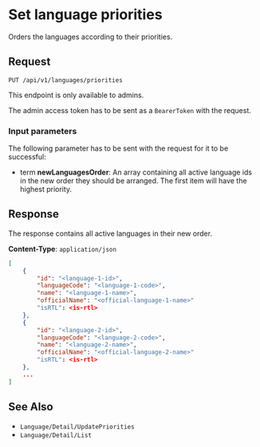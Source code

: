 # Set language priorities

Orders the languages according to their priorities.

## Request

    PUT /api/v1/languages/priorities

This endpoint is only available to admins.

The admin access token has to be sent as a `BearerToken` with the request.

### Input parameters

The following parameter has to be sent with the request for it to be successful:

- term **newLanguagesOrder**: An array containing all active language ids in the new order they should be arranged. The first item will have the highest priority.

## Response

The response contains all active languages in their new order.

**Content-Type**: `application/json`

```json
[
    {
        "id": "<language-1-id>",
        "languageCode": "<language-1-code>",
        "name": "<language-1-name>",
        "officialName": "<official-language-1-name>"
        "isRTL": <is-rtl>
    },
    {
        "id": "<language-2-id>",
        "languageCode": "<language-2-code>",
        "name": "<language-2-name>",
        "officialName": "<official-language-2-name>"
        "isRTL": <is-rtl>
    },
    ...
]
```

## See Also

* ``Language/Detail/UpdatePriorities``
* ``Language/Detail/List``
